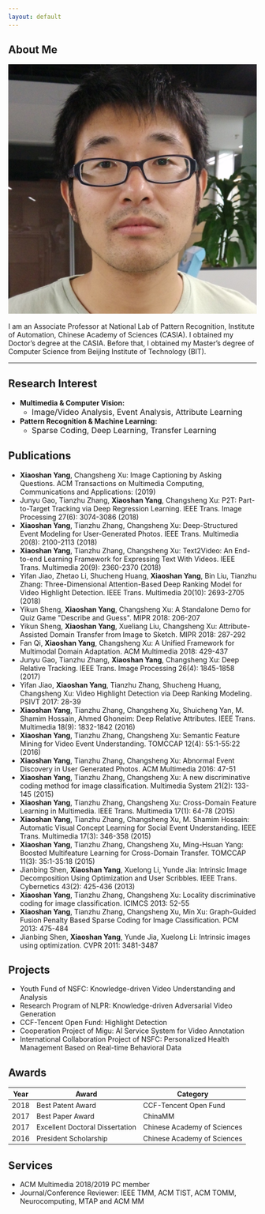 ```yaml
---
layout: default
---
```


## About Me

<img class="profile-picture" src="yangxs.jpg">

I am an Associate Professor at National Lab of Pattern Recognition, Institute of Automation, Chinese Academy of Sciences (CASIA). I obtained my Doctor’s degree at the CASIA. Before that, I obtained my Master’s degree of Computer Science from Beijing Institute of Technology (BIT).

---

## Research Interest

* **Multimedia & Computer Vision:** 
  + <font size="3">Image/Video Analysis, Event Analysis, Attribute Learning</font>
* **Pattern Recognition & Machine Learning:** 
  + <font size="3">Sparse Coding, Deep Learning, Transfer Learning</font>

## Publications

* **Xiaoshan Yang**, Changsheng Xu: Image Captioning by Asking Questions. ACM Transactions on Multimedia Computing, Communications and Applications: (2019)
* Junyu Gao, Tianzhu Zhang, **Xiaoshan Yang**, Changsheng Xu: P2T: Part-to-Target Tracking via Deep Regression Learning. IEEE Trans. Image Processing 27(6): 3074-3086 (2018)
* **Xiaoshan Yang**, Tianzhu Zhang, Changsheng Xu: Deep-Structured Event Modeling for User-Generated Photos. IEEE Trans. Multimedia 20(8): 2100-2113 (2018)
* **Xiaoshan Yang**, Tianzhu Zhang, Changsheng Xu: Text2Video: An End-to-end Learning Framework for Expressing Text With Videos. IEEE Trans. Multimedia 20(9): 2360-2370 (2018)
* Yifan Jiao, Zhetao Li, Shucheng Huang, **Xiaoshan Yang**, Bin Liu, Tianzhu Zhang: Three-Dimensional Attention-Based Deep Ranking Model for Video Highlight Detection. IEEE Trans. Multimedia 20(10): 2693-2705 (2018)
* Yikun Sheng, **Xiaoshan Yang**, Changsheng Xu: A Standalone Demo for Quiz Game "Describe and Guess". MIPR 2018: 206-207
* Yikun Sheng, **Xiaoshan Yang**, Xueliang Liu, Changsheng Xu: Attribute-Assisted Domain Transfer from Image to Sketch. MIPR 2018: 287-292
* Fan Qi, **Xiaoshan Yang**, Changsheng Xu: A Unified Framework for Multimodal Domain Adaptation. ACM Multimedia 2018: 429-437
* Junyu Gao, Tianzhu Zhang, **Xiaoshan Yang**, Changsheng Xu: Deep Relative Tracking. IEEE Trans. Image Processing 26(4): 1845-1858 (2017)
* Yifan Jiao, **Xiaoshan Yang**, Tianzhu Zhang, Shucheng Huang, Changsheng Xu: Video Highlight Detection via Deep Ranking Modeling. PSIVT 2017: 28-39
* **Xiaoshan Yang**, Tianzhu Zhang, Changsheng Xu, Shuicheng Yan, M. Shamim Hossain, Ahmed Ghoneim: Deep Relative Attributes. IEEE Trans. Multimedia 18(9): 1832-1842 (2016)
* **Xiaoshan Yang**, Tianzhu Zhang, Changsheng Xu: Semantic Feature Mining for Video Event Understanding. TOMCCAP 12(4): 55:1-55:22 (2016)
* **Xiaoshan Yang**, Tianzhu Zhang, Changsheng Xu: Abnormal Event Discovery in User Generated Photos. ACM Multimedia 2016: 47-51
* **Xiaoshan Yang**, Tianzhu Zhang, Changsheng Xu: A new discriminative coding method for image classification. Multimedia System 21(2): 133-145 (2015)
* **Xiaoshan Yang**, Tianzhu Zhang, Changsheng Xu: Cross-Domain Feature Learning in Multimedia. IEEE Trans. Multimedia 17(1): 64-78 (2015)
* **Xiaoshan Yang**, Tianzhu Zhang, Changsheng Xu, M. Shamim Hossain: Automatic Visual Concept Learning for Social Event Understanding. IEEE Trans. Multimedia 17(3): 346-358 (2015)
* **Xiaoshan Yang**, Tianzhu Zhang, Changsheng Xu, Ming-Hsuan Yang: Boosted Multifeature Learning for Cross-Domain Transfer. TOMCCAP 11(3): 35:1-35:18 (2015)
* Jianbing Shen, **Xiaoshan Yang**, Xuelong Li, Yunde Jia: Intrinsic Image Decomposition Using Optimization and User Scribbles. IEEE Trans. Cybernetics 43(2): 425-436 (2013)
* **Xiaoshan Yang**, Tianzhu Zhang, Changsheng Xu: Locality discriminative coding for image classification. ICIMCS 2013: 52-55
* **Xiaoshan Yang**, Tianzhu Zhang, Changsheng Xu, Min Xu: Graph-Guided Fusion Penalty Based Sparse Coding for Image Classification. PCM 2013: 475-484
* Jianbing Shen, **Xiaoshan Yang**, Yunde Jia, Xuelong Li: Intrinsic images using optimization. CVPR 2011: 3481-3487


## Projects
* Youth Fund of NSFC: Knowledge-driven Video Understanding and Analysis
* Research Program of NLPR: Knowledge-driven Adversarial Video Generation
* CCF-Tencent Open Fund: Highlight Detection
* Cooperation Project of Migu: AI Service System for Video Annotation
* International Collaboration Project of NSFC: Personalized Health Management Based on Real-time Behavioral Data

## Awards

Year | Award | Category
-----|-------|--------
2018 | Best Patent Award  | CCF-Tencent Open Fund
2017 | Best Paper Award | ChinaMM
2017 | Excellent Doctoral Dissertation | Chinese Academy of Sciences
2016 | President Scholarship | Chinese Academy of Sciences

## Services

* ACM Multimedia 2018/2019 PC member
* Journal/Conference Reviewer: IEEE TMM, ACM TIST, ACM TOMM, Neurocomputing, MTAP and ACM MM
